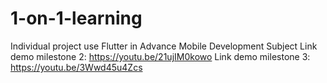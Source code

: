 # 1-on-1-learning
Individual project use Flutter in Advance Mobile Development Subject
Link demo milestone 2: https://youtu.be/21ujIM0kowo
Link demo milestone 3: https://youtu.be/3Wwd45u4Zcs